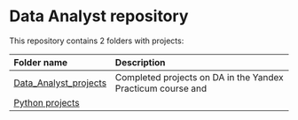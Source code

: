 # Data Analyst repository
This repository contains 2 folders with projects:


| Folder name                                                                                           | Description                                                   | 
| :---------------------------------------------------------------------------------------------------- | :------------------------------------------------------------ |
| [Data_Analyst_projects](https://github.com/mrKostya19/Data-Analyst/tree/main/Data_Analyst_projects)   | Completed projects on DA in the Yandex Practicum course and   |  |                                                                                                       |   beyond this course                                          |
| [Python projects](https://github.com/mrKostya19/Data-Analyst/tree/main/Python%20projects)             |
